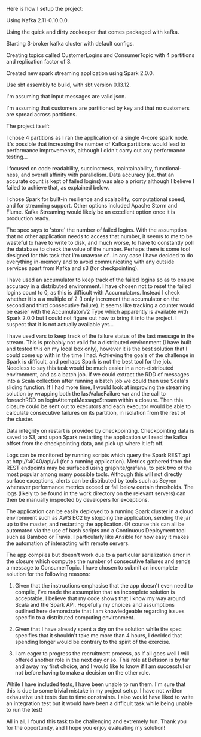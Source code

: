 Here is how I setup the project:

Using Kafka 2.11-0.10.0.0.

Using the quick and dirty zookeeper that comes packaged with kafka.

Starting 3-broker kafka cluster with default configs.

Creating topics called CustomerLogins and ConsumerTopic with 4 partitions and replication factor of 3.

Created new spark streaming application using Spark 2.0.0.

Use sbt assembly to build, with sbt version 0.13.12.

I'm assuming that input messages are valid json.

I'm assuming that customers are partitioned by key and that no customers are spread across partitions.

The project itself:

I chose 4 partitions as I ran the application on a single 4-core spark node. It's possible that increasing the number of Kafka partitions would lead to performance improvements, although I didn't carry out any performance testing...

I focused on code readability, succinctness, maintainability, functional-ness, and overall affinity with parallelism. Data accuracy (i.e. that an accurate count is kept of failed logins) was also a priorty although I believe I failed to achieve that, as explained below.

I chose Spark for built-in resilience and scalability, computational speed, and for streaming support. Other options included
Apache Storm and Flume. Kafka Streaming would likely be an excellent option once it is production ready.

The spec says to 'store' the number of failed logins. With the assumption that no other application needs to access that 
number, it seems to me to be wasteful to have to write to disk, and much worse, to have to constantly poll the database to 
check the value of the number. Perhaps there is some tool designed for this task that I'm unaware of...In any case I have 
decided to do everything in-memory and to avoid communicating with any outside services apart from Kafka and s3 (for 
checkpointing).

I have used an accumulator to keep track of the failed logins so as to ensure accuracy in a distributed environment. I have
chosen not to reset the failed logins count to 0, as this is difficult with Accumulators. Instead I check whether it is a 
a multiple of 2 (I only increment the accumulator on the second and third consecutive failure). It seems like tracking a
counter would be easier with the AccumulatorV2 Type which apparently is available with Spark 2.0.0 but I could not figure out how to bring it into the project. I suspect that it is not actually available yet...

I have used vars to keep track of the failure status of the last message in the stream. This is probably not valid for a 
distributed environment (I have built and tested this on my local box only), however it is the best solution that I could 
come up with in the time I had. Achieving the goals of the challenge in Spark is difficult, and perhaps Spark is not the best
tool for the job. Needless to say this task would be much easier in a non-distributed environment, and as a batch job. If we
could extract the RDD of messages into a Scala collection after running a batch job we could then use Scala's sliding 
function. If I had more time, I would look at improving the streaming solution by wrapping both the lastValueFailure var and
the call to foreachRDD on loginAttemptMessageStream within a closure. Then this closure could be sent out to executors and
each executor would be able to calculate consecutive failures on its partition, in isolation from the rest of the cluster.

Data integrity on restart is provided by checkpointing. Checkpointing data is saved to S3, and upon Spark restarting the
application will read the kafka offset from the checkpointing data, and pick up where it left off.

Logs can be monitored by running scripts which query the Spark REST api at http://<domain>:4040/api/v1 (for a running
application). Metrics gathered from the REST endpoints may be surfaced using graphite/grafana, to pick two of the most popular among many possible tools. Although this will not directly surface exceptions, alerts can be distributed by tools such as Seyren whenever performance metrics exceed or fall below certain thresholds. The logs (likely to be found in the work
directory on the relevant servers) can then be manually inspected by developers for exceptions.

The application can be easily deployed to a running Spark cluster in a cloud environment such as AWS EC2 by stopping the
application, sending the jar up to the master, and restarting the application. Of course this can all be automated via the use of bash scripts and a Continuous Deployment tool such as Bamboo or Travis. I particularly like Ansible for how easy it makes the automation of interacting with remote servers. 

The app compiles but doesn't work due to a particular serialization error in the closure which computes the number of
consecutive failures and sends a message to ConsumerTopic. I have chosen to submit an incomplete solution for the following
reasons:

1) Given that the instructions emphasise that the app doesn't even need to compile, I've made the assumption that an
incomplete solution is acceptable. I believe that my code shows that I know my way around Scala and the Spark API. Hopefully my choices and assumptions outlined here demonstrate that I am knowledgeable regarding issues specific to a distributed 
computing environment.

2) Given that I have already spent a day on the solution while the spec specifies that it shouldn't take me more than 4 hours, I decided that spending longer would be contrary to the spirit of the exercise.

3) I am eager to progress the recruitment process, as if all goes well I will offered another role in the next day or so. 
This role at Betsson is by far and away my first choice, and I would like to know if I am successful or not before having to
make a decision on the other role. 

While I have included tests, I have been unable to run them. I'm sure that this is due to some trivial mistake in my project
setup. I have not written exhaustive unit tests due to time constraints. I also would have liked to write an integration test 
but it would have been a difficult task while being unable to run the test! 

All in all, I found this task to be challenging and extremely fun. Thank you for the opportunity, and I hope you enjoy 
evaluating my solution!
